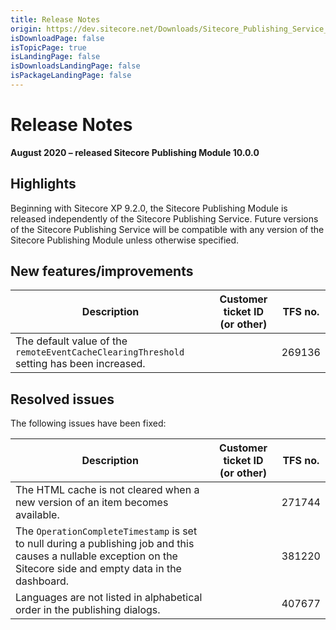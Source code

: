 ```yaml
---
title: Release Notes
origin: https://dev.sitecore.net/Downloads/Sitecore_Publishing_Service_Module/10x/Sitecore_Publishing_Service_Module_1000/Release_Notes
isDownloadPage: false
isTopicPage: true
isLandingPage: false
isDownloadsLandingPage: false
isPackageLandingPage: false
---
```


# Release Notes

**August 2020 – released Sitecore Publishing Module 10.0.0**

## Highlights

Beginning with Sitecore XP 9.2.0, the Sitecore Publishing Module is released independently of the Sitecore Publishing Service. Future versions of the Sitecore Publishing Service will be compatible with any version of the Sitecore Publishing Module unless otherwise specified.

## New features/improvements

 | Description | Customer ticket ID (or other) | TFS no. |
 | --- | --- | --- |
 | The default value of the `remoteEventCacheClearingThreshold` setting has been increased.​​​​​​​ |  | 269136 |

## Resolved issues

The following issues have been fixed:

 | Description | Customer ticket ID (or other) | TFS no. |
 | --- | --- | --- |
 | ​​​​​​​The HTML cache is not cleared when a new version of an item becomes available​. |  | 271744 |
 | ​​The `OperationCompleteTimestamp` is set to null during a publishing job and this causes a nullable exception on the Sitecore side and empty data in the dashboard​. |  | 381220 |
 | ​Languages are not listed in alphabetical order in the publishing dialogs.​​​​​​​ |  | 407677 |